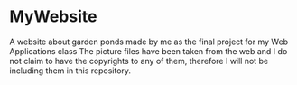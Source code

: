 # MyWebsite
A website about garden ponds made by me as the final project for my Web Applications class 
The picture files have been taken from the web and I do not claim to have the copyrights to any of them, therefore I will not be including them in this repository.
